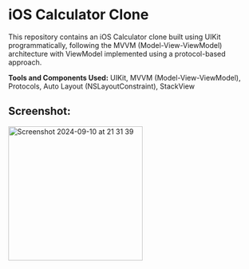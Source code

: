 # iOS Calculator Clone

This repository contains an iOS Calculator clone built using UIKit programmatically, following the MVVM (Model-View-ViewModel) architecture with ViewModel implemented using a protocol-based approach.

**Tools and Components Used:** UIKit, MVVM (Model-View-ViewModel), Protocols, Auto Layout (NSLayoutConstraint), StackView 

## Screenshot:

<img width="269" alt="Screenshot 2024-09-10 at 21 31 39" src="https://github.com/user-attachments/assets/f5ffea7f-4292-4829-a9b8-c8d3e11712ba">
